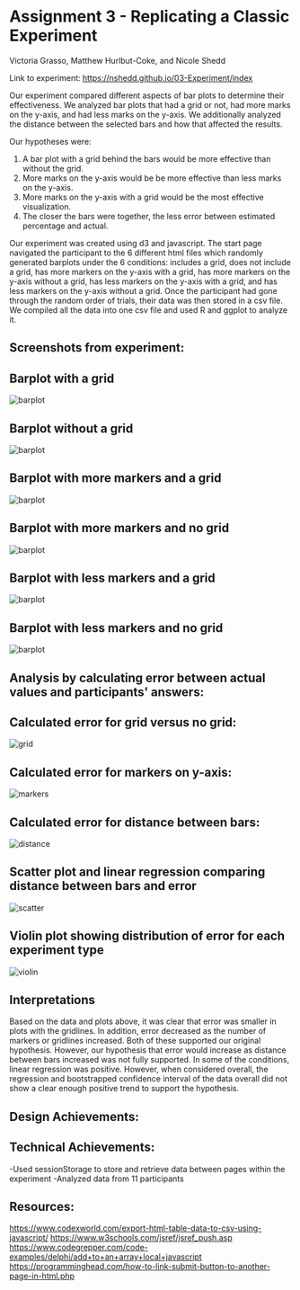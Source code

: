 Assignment 3 - Replicating a Classic Experiment  
===

Victoria Grasso, Matthew Hurlbut-Coke, and Nicole Shedd

Link to experiment: https://nshedd.github.io/03-Experiment/index

Our experiment compared different aspects of bar plots to determine their effectiveness. We analyzed bar plots that had a grid or not, had more marks on the y-axis, and had less marks on the y-axis. We additionally analyzed the distance between the selected bars and how that affected the results.

Our hypotheses were:
1. A bar plot with a grid behind the bars would be more effective than without the grid.
2. More marks on the y-axis would be be more effective than less marks on the y-axis.
3. More marks on the y-axis with a grid would be the most effective visualization.
4. The closer the bars were together, the less error between estimated percentage and actual.

Our experiment was created using d3 and javascript. The start page navigated the participant to the 6 different html files which randomly generated barplots under the 6 conditions: includes a grid, does not include a grid, has more markers on the y-axis with a grid, has more markers on the y-axis without a grid, has less markers on the y-axis with a grid, and has less markers on the y-axis without a grid. Once the participant had gone through the random order of trials, their data was then stored in a csv file. We compiled all the data into one csv file and used R and ggplot to analyze it.

Screenshots from experiment:
---
Barplot with a grid
-

![barplot](img/barplot_withgrid.PNG)

Barplot without a grid
-

![barplot](img/barplot_withoutgrid.PNG)

Barplot with more markers and a grid
-

![barplot](img/barplot_moremarkers_withgrid.PNG)

Barplot with more markers and no grid
-

![barplot](img/barplot_moremarkers_withoutgrid.PNG)

Barplot with less markers and a grid
-

![barplot](img/barplot_lessmarkers_withgrid.PNG)

Barplot with less markers and no grid
-

![barplot](img/barplot_lessmarkers_withoutgrid.PNG)

Analysis by calculating error between actual values and participants' answers:
---
Calculated error for grid versus no grid:
-

![grid](img/grid.png)

Calculated error for markers on y-axis:
-

![markers](img/markers.png)

Calculated error for distance between bars:
-

![distance](img/distance.png)

Scatter plot and linear regression comparing distance between bars and error
-

![scatter](img/scatters.png)

Violin plot showing distribution of error for each experiment type
-

![violin](img/violinplot.png)

Interpretations
--

Based on the data and plots above, it was clear that error was smaller in plots with the gridlines. In addition, error decreased as the number of markers or gridlines increased. Both of these supported our original hypothesis. However, our hypothesis that error would increase as distance between bars increased was not fully supported. In some of the conditions, linear regression was positive. However, when considered overall, the regression and bootstrapped confidence interval of the data overall did not show a clear enough positive trend to support the hypothesis.

Design Achievements:
---


Technical Achievements:
---
-Used sessionStorage to store and retrieve data between pages within the experiment
-Analyzed data from 11 participants

Resources:
---
https://www.codexworld.com/export-html-table-data-to-csv-using-javascript/
https://www.w3schools.com/jsref/jsref_push.asp
https://www.codegrepper.com/code-examples/delphi/add+to+an+array+local+javascript
https://programminghead.com/how-to-link-submit-button-to-another-page-in-html.php


